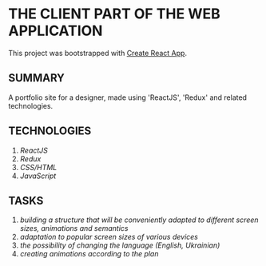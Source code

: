 # THE CLIENT PART OF THE WEB APPLICATION
This project was bootstrapped with [Create React App](https://github.com/facebook/create-react-app).

## SUMMARY
A portfolio site for a designer, made using 'ReactJS', 'Redux' and related technologies.

## TECHNOLOGIES
1. *ReactJS*
2. *Redux*
3. *CSS/HTML*
4. *JavaScript*

## TASKS
1. *building a structure that will be conveniently adapted to different screen sizes, animations and semantics*
2. *adaptation to popular screen sizes of various devices*
3. *the possibility of changing the language (English, Ukrainian)*
4. *creating animations according to the plan*
